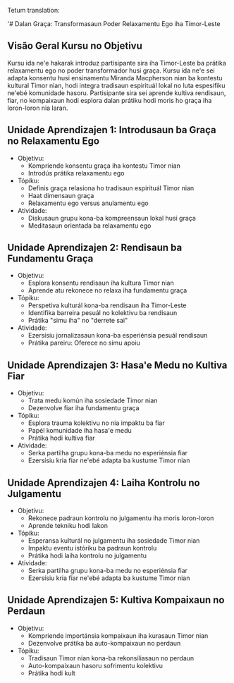 Tetum translation:

'# Dalan Graça: Transformasaun Poder Relaxamentu Ego iha Timor-Leste

## Visão Geral Kursu no Objetivu

Kursu ida ne'e hakarak introduz partisipante sira iha Timor-Leste ba prátika relaxamentu ego no poder transformador husi graça. Kursu ida ne'e sei adapta konsentu husi ensinamentu Miranda Macpherson nian ba kontestu kultural Timor nian, hodi integra tradisaun espirituál lokal no luta espesífiku ne'ebé komunidade hasoru. Partisipante sira sei aprende kultiva rendisaun, fiar, no kompaixaun hodi esplora dalan prátiku hodi moris ho graça iha loron-loron nia laran.

## Unidade Aprendizajen 1: Introdusaun ba Graça no Relaxamentu Ego
- Objetivu:
  * Kompriende konsentu graça iha kontestu Timor nian
  * Introdús prátika relaxamentu ego
- Tópiku:
  * Definis graça relasiona ho tradisaun espirituál Timor nian
  * Haat dimensaun graça
  * Relaxamentu ego versus anulamentu ego
- Atividade:
  * Diskusaun grupu kona-ba kompreensaun lokal husi graça
  * Meditasaun orientada ba relaxamentu ego

## Unidade Aprendizajen 2: Rendisaun ba Fundamentu Graça
- Objetivu:
  * Esplora konsentu rendisaun iha kultura Timor nian
  * Aprende atu rekonece no relaxa iha fundamentu graça
- Tópiku:
  * Perspetiva kulturál kona-ba rendisaun iha Timor-Leste
  * Identifika barreira pesuál no kolektivu ba rendisaun
  * Prátika "simu iha" no "derrete sai"
- Atividade:
  * Ezersísiu jornalizasaun kona-ba esperiénsia pesuál rendisaun
  * Prátika pareiru: Oferece no simu apoiu

## Unidade Aprendizajen 3: Hasa'e Medu no Kultiva Fiar
- Objetivu:
  * Trata medu komún iha sosiedade Timor nian
  * Dezenvolve fiar iha fundamentu graça
- Tópiku:
  * Esplora trauma kolektivu no nia impaktu ba fiar
  * Papél komunidade iha hasa'e medu
  * Prátika hodi kultiva fiar
- Atividade:
  * Serka partilha grupu kona-ba medu no esperiénsia fiar
  * Ezersísiu kria fiar ne'ebé adapta ba kustume Timor nian

## Unidade Aprendizajen 4: Laiha Kontrolu no Julgamentu
- Objetivu:
  * Rekonece padraun kontrolu no julgamentu iha moris loron-loron
  * Aprende tekniku hodi lakon
- Tópiku:
  * Esperansa kulturál no julgamentu iha sosiedade Timor nian
  * Impaktu eventu istóriku ba padraun kontrolu
  * Prátika hodi laiha kontrolu no julgamentu
- Atividade:
  * Serka partilha grupu kona-ba medu no esperiénsia fiar
  * Ezersísiu kria fiar ne'ebé adapta ba kustume Timor nian
  
## Unidade Aprendizajen 5: Kultiva Kompaixaun no Perdaun
- Objetivu:
  * Kompriende importánsia kompaixaun iha kurasaun Timor nian
  * Dezenvolve prátika ba auto-kompaixaun no perdaun
- Tópiku:
  * Tradisaun Timor nian kona-ba rekonsiliasaun no perdaun
  * Auto-kompaixaun hasoru sofrimentu kolektivu
  * Prátika hodi kult